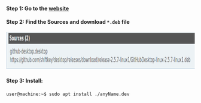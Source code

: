 #### Step 1: Go to the [website](https://aur.archlinux.org/packages/github-desktop-bin/)
#### Step 2: Find the **Sources** and download `*.deb` file
<p align="center">
    <img src="https://github.com/mrzResearchArena/Git/blob/master/GitHub-Desktop.png" width="600" height="100"/>
</p>

#### Step 3: Install:
```console
user@machine:~$ sudo apt install ./anyName.dev
```

